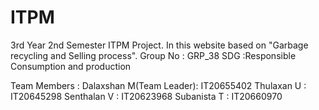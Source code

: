 # ITPM
3rd Year 2nd Semester ITPM Project. In this website based on "Garbage recycling and Selling process".
Group No     : GRP_38
SDG          :Responsible Consumption and production


Team Members :
Dalaxshan M(Team Leader):      IT20655402
Thulaxan U              :      IT20645298
Senthalan V             :      IT20623968
Subanista T             :      IT20660970
